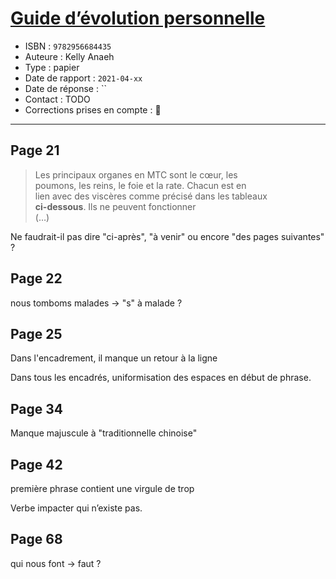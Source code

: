 # [Guide d’évolution personnelle](https://www.goodreads.com/book/show/56936162-guide-d-volution-personnelle)
- ISBN : `9782956684435`
- Auteure : Kelly Anaeh
- Type : papier
- Date de rapport : `2021-04-xx`
- Date de réponse : ``
- Contact : TODO
- Corrections prises en compte : 📝

---

## Page 21

> Les principaux organes en MTC sont le cœur, les<br>
> poumons, les reins, le foie et la rate. Chacun est en<br>
> lien avec des viscères comme précisé dans les tableaux<br>
> **ci-dessous**. Ils ne peuvent fonctionner<br>
> (…)

Ne faudrait-il pas dire "ci-après", "à venir" ou encore "des pages suivantes" ?

## Page 22

nous tomboms malades -> "s" à malade ?

## Page 25
Dans l'encadrement, il manque un retour à la ligne

Dans tous les encadrés, uniformisation des espaces en début de phrase.

## Page 34

Manque majuscule à "traditionnelle chinoise"


## Page 42

première phrase contient une virgule de trop

Verbe impacter qui n’existe pas.

## Page 68

qui nous font -> faut ?